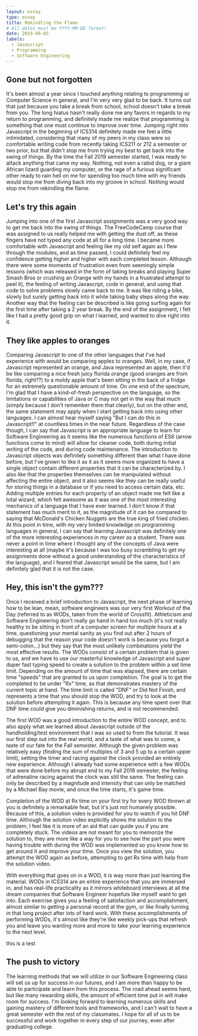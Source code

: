 ```yaml
---
layout: essay
type: essay
title: Rekindling the Flame
# All dates must be YYYY-MM-DD format!
date: 2019-09-03
labels:
  - Javascript
  - Programming
  - Software Engineering
---
```


## Gone but not forgotten
It's been almost a year since I touched anything relating to programming or Computer Science in general, and I'm very very glad to be back. It turns out that just because you take a break from school, school doesn't take a break from you. The long hiatus hasn't really done me any favors in regards to my return to programming, and definitely made me realize that programming is something that one must continue to improve over time. Jumping right into Javascript in the beginning of ICS314 definitely made me feel a little intimidated, considering that many of my peers in my class were so comfortable writing code from recently taking ICS211 or 212 a semester or two prior, but that didn't stop me from trying my best to get back into the swing of things. By the time the Fall 2019 semester started, I was ready to attack anything that came my way. Nothing, not even a rabid dog, or a giant African lizard guarding my computer, or the rage of a furious significant other ready to rain hell on me for spending too much time with my friends would stop me from diving back into my groove in school. Nothing would stop me from rekindling the flame.

## Let's try this again
Jumping into one of the first Javascript assignments was a very good way to get me back into the swing of things. The FreeCodeCamp course that was assigned to us really helped me with getting the dust off, as these fingers have not typed any code at all for a long time. I became more comfortable with Javascript and feeling like my old self again as I flew through the modules, and as time passed, I could definitely feel my confidence getting higher and higher with each completed lesson. Although there were some moments of frustration even from seemingly simple lessons (which was released in the form of taking breaks and playing Super Smash Bros or crushing an Orange with my hands in a frustrated attempt to peel it), the feeling of writing Javascript, code in general, and using that code to solve problems slowly came back to me. It was like riding a bike, slowly but surely getting back into it while taking baby steps along the way. Another way that the feeling can be described is like going surfing again for the first time after taking a 2 year break. By the end of the assignment, I felt like I had a pretty good grip on what I learned, and wanted to dive right into it.

## They like apples to oranges
Comparing Javascript to one of the other languages that I've had experience with would be comparing apples to oranges. Well, in my case, if Javascript represented an orange, and Java represented an apple, then it'd be like comparing a nice fresh juicy florida orange (good oranges are from florida, right??) to a moldy apple that's been sitting in the back of a fridge for an extremely questionable amount of time. On one end of the spectrum, I'm glad that I have a kind-of-fresh perspective on the language, so the limitations or capabilities of Java or C may not get in the way that much (simply because I don't remember them that clearly), but on the other end, the same statement may apply when I start getting back into using other languages. I can almost hear myself saying "But I can do this in Javascript!!" at countless times in the near future. Regardless of the case though, I can say that Javascript is an appropriate language to learn for Software Engineering as it seems like the numerous functions of ES6 (arrow functions come to mind) will allow for cleaner code, both during initial writing of the code, and during code maintenance. The introduction to Javascript objects was definitely something different than what I have done before, but I've grown to like it as it as it seems more organized to have a single object contain different properties that it can be characterized by. I also like that the properties themselves can be manipulated without affecting the entire object, and it also seems like they can be really useful for storing things in a database or if you need to access certain data, etc. Adding multiple entries for each property of an object made me felt like a total wizard, which felt awesome as it was one of the most interesting mechanics of a language that I have ever learned. I don't know if that statement has much merit to it, as the magnitude of it can be compared to saying that McDonald's Chicken Nuggets are the true king of fried chicken. At this point in time, with my very limited knowledge on programming languages in general, I can say that learning Javascript was definitely one of the more interesting experiences in my career as a student. There was never a point in time where I thought any of the concepts of Java were interesting at all (maybe it's because I was too busy scrambling to get my assignments done without a good understanding of the characteristics of the language), and I feared that Javascript would be the same, but I am definitely glad that it is not the case.

## Hey, this isn't the gym???
Once I received a brief introduction to Javascript, the next phase of learning how to be lean, mean, software engineers was our very first Workout of the Day (referred to as WODs, taken from the world of Crossfit). Athleticism and Software Engineering don't really go hand in hand too much (it's not really healthy to be sitting in front of a computer screen for multiple hours at a time, questioning your mental sanity as you find out after 2 hours of debugging that the reason your code doesn't work is because you forgot a semi-colon...) but they say that the most unlikely combinations yield the most effective results. The WODs consist of a certain problem that is given to us, and we have to use our masterful knowledge of Javascript and super duper fast typing speed to create a solution to the problem within a set time limit. Depending on the amount of time that was elapsed, there are certain time "speeds" that are granted to us upon completion. The goal is to get the completed to be under "Rx" time, as that demonstrates mastery of the current topic at hand. The time limit is called "DNF" or Did Not Finish, and represents a time that you should stop the WOD, and try to look at the solution before attempting it again. This is because any time spent over that DNF time could give you diminishing returns, and is not recommended.

The first WOD was a good introduction to the entire WOD concept, and to also apply what we learned about Javascript outside of the handholding/test environment that I was so used to from the tutorial. It was our first step out into the real world, and a taste of what was to come, a taste of our fate for the Fall semester. Although the given problem was relatively easy (finding the sum of multiples of 3 and 5 up to a certain upper limit), setting the timer and racing against the clock provided an entirely new experience. Although I already had some experience with a few WODs that were done before my abrupt end to my Fall 2018 semester, the feeling of adrenaline racing against the clock was still the same. The feeling can only be described by a magnitude and intensity that can only be matched by a Michael Bay movie, and once the time starts, it's game time.

Completion of the WOD at Rx time on your first try for every WOD thrown at you is definitely a remarkable feat, but it's just not humanely possible. Because of this, a solution video is provided for you to watch if you hit DNF time. Although the solution video explicitly shows the solution to the problem, I feel like it is more of an aid that can guide you if you are completely stuck. The videos are not meant for you to memorize the solution to, they are more like a way for you to see how the part you were having trouble with during the WOD was implemented so you know how to get around it and improve your time. Once you view the solution, you attempt the WOD again as before, attempting to get Rx time with help from the solution video.

With everything that goes on in a WOD, it is way more than just learning the material. WODs in ICS314 are an entire experience that you are immersed in, and has real-life practicality as it mirrors whiteboard interviews at all the dream companies that Software Engineer hopefuls like myself want to get into. Each exercise gives you a feeling of satisfaction and accomplishment, almost similar to getting a personal record at the gym, or like finally turning in that long project after lots of hard work. With these accomplishments of performing WODs, it's almost like they're like weekly pick-ups that refresh you and leave you wanting more and more to take your learning experience to the next level.

this is a test

## The push to victory

The learning methods that we will utilize in our Software Engineering class will set us up for success in our futures, and I am more than happy to be able to participate and learn from this process. The road ahead seems hard, but like many rewarding skills, the amount of efficient time put in will make room for success. I'm looking forward to learning numerous skills and gaining mastery of different tools and frameworks, and I can't wait to have a great semester with the rest of my classmates. I hope for all of us to be successful and work together in every step of our journey, even after graduating college.
